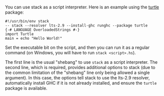 You can use stack as a script interpreter.  Here is an example using the [turtle](http://www.stackage.org/package/turtle) package:

```
#!/usr/bin/env stack
-- stack --resolver lts-2.9 --install-ghc runghc --package turtle
{-# LANGUAGE OverloadedStrings #-}
import Turtle
main = echo "Hello World!"
```

Set the executable bit on the script, and then you can run it as a regular command (on Windows, you will have to run `stack <script>.hs`).

The first line is the usual "shebang" to use `stack` as a script interpreter.  The second line, which is required, provides additional options to stack (due to the common limitation of the "shebang" line only being allowed a single argument).  In this case, the options tell stack to use the lts-2.9 resolver, automatically install GHC if it is not already installed, and ensure the `turtle` package is available.
